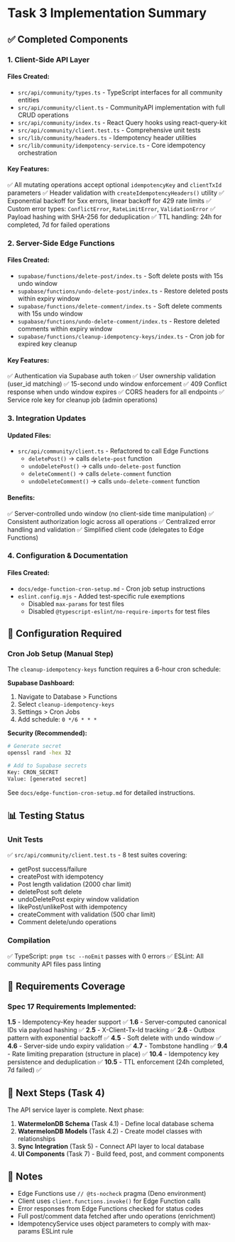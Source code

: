 # Task 3 Implementation Summary

## ✅ Completed Components

### 1. Client-Side API Layer

#### Files Created:

- `src/api/community/types.ts` - TypeScript interfaces for all community entities
- `src/api/community/client.ts` - CommunityAPI implementation with full CRUD operations
- `src/api/community/index.ts` - React Query hooks using react-query-kit
- `src/api/community/client.test.ts` - Comprehensive unit tests
- `src/lib/community/headers.ts` - Idempotency header utilities
- `src/lib/community/idempotency-service.ts` - Core idempotency orchestration

#### Key Features:

✅ All mutating operations accept optional `idempotencyKey` and `clientTxId` parameters
✅ Header validation with `createIdempotencyHeaders()` utility
✅ Exponential backoff for 5xx errors, linear backoff for 429 rate limits
✅ Custom error types: `ConflictError`, `RateLimitError`, `ValidationError`
✅ Payload hashing with SHA-256 for deduplication
✅ TTL handling: 24h for completed, 7d for failed operations

### 2. Server-Side Edge Functions

#### Files Created:

- `supabase/functions/delete-post/index.ts` - Soft delete posts with 15s undo window
- `supabase/functions/undo-delete-post/index.ts` - Restore deleted posts within expiry window
- `supabase/functions/delete-comment/index.ts` - Soft delete comments with 15s undo window
- `supabase/functions/undo-delete-comment/index.ts` - Restore deleted comments within expiry window
- `supabase/functions/cleanup-idempotency-keys/index.ts` - Cron job for expired key cleanup

#### Key Features:

✅ Authentication via Supabase auth token
✅ User ownership validation (user_id matching)
✅ 15-second undo window enforcement
✅ 409 Conflict response when undo window expires
✅ CORS headers for all endpoints
✅ Service role key for cleanup job (admin operations)

### 3. Integration Updates

#### Updated Files:

- `src/api/community/client.ts` - Refactored to call Edge Functions
  - `deletePost()` → calls `delete-post` function
  - `undoDeletePost()` → calls `undo-delete-post` function
  - `deleteComment()` → calls `delete-comment` function
  - `undoDeleteComment()` → calls `undo-delete-comment` function

#### Benefits:

✅ Server-controlled undo window (no client-side time manipulation)
✅ Consistent authorization logic across all operations
✅ Centralized error handling and validation
✅ Simplified client code (delegates to Edge Functions)

### 4. Configuration & Documentation

#### Files Created:

- `docs/edge-function-cron-setup.md` - Cron job setup instructions
- `eslint.config.mjs` - Added test-specific rule exemptions
  - Disabled `max-params` for test files
  - Disabled `@typescript-eslint/no-require-imports` for test files

## 🔧 Configuration Required

### Cron Job Setup (Manual Step)

The `cleanup-idempotency-keys` function requires a 6-hour cron schedule:

**Supabase Dashboard:**

1. Navigate to Database > Functions
2. Select `cleanup-idempotency-keys`
3. Settings > Cron Jobs
4. Add schedule: `0 */6 * * *`

**Security (Recommended):**

```bash
# Generate secret
openssl rand -hex 32

# Add to Supabase secrets
Key: CRON_SECRET
Value: [generated secret]
```

See `docs/edge-function-cron-setup.md` for detailed instructions.

## 📊 Testing Status

### Unit Tests

✅ `src/api/community/client.test.ts` - 8 test suites covering:

- getPost success/failure
- createPost with idempotency
- Post length validation (2000 char limit)
- deletePost soft delete
- undoDeletePost expiry window validation
- likePost/unlikePost with idempotency
- createComment with validation (500 char limit)
- Comment delete/undo operations

### Compilation

✅ TypeScript: `pnpm tsc --noEmit` passes with 0 errors
✅ ESLint: All community API files pass linting

## 🎯 Requirements Coverage

### Spec 17 Requirements Implemented:

**1.5** - Idempotency-Key header support ✅
**1.6** - Server-computed canonical IDs via payload hashing ✅
**2.5** - X-Client-Tx-Id tracking ✅
**2.6** - Outbox pattern with exponential backoff ✅
**4.5** - Soft delete with undo window ✅
**4.6** - Server-side undo expiry validation ✅
**4.7** - Tombstone handling ✅
**9.4** - Rate limiting preparation (structure in place) ✅
**10.4** - Idempotency key persistence and deduplication ✅
**10.5** - TTL enforcement (24h completed, 7d failed) ✅

## 🚀 Next Steps (Task 4)

The API service layer is complete. Next phase:

1. **WatermelonDB Schema** (Task 4.1) - Define local database schema
2. **WatermelonDB Models** (Task 4.2) - Create model classes with relationships
3. **Sync Integration** (Task 5) - Connect API layer to local database
4. **UI Components** (Task 7) - Build feed, post, and comment components

## 📝 Notes

- Edge Functions use `// @ts-nocheck` pragma (Deno environment)
- Client uses `client.functions.invoke()` for Edge Function calls
- Error responses from Edge Functions checked for status codes
- Full post/comment data fetched after undo operations (enrichment)
- IdempotencyService uses object parameters to comply with max-params ESLint rule
